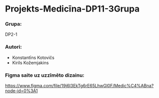 # Projekts-Medicīna-DP11-3Grupa

### Grupa:
DP2-1

### Autori:
* Konstantīns Kotovičs
* Kirils Kožemjakins

### Figma saite uz uzzīmēto dizainu:
https://www.figma.com/file/19j6I3EkTg6rE65LhwGl0F/Medic%C4%ABna?node-id=0%3A1

